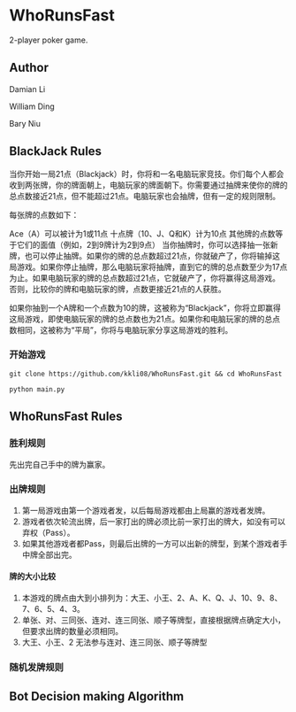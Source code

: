 # WhoRunsFast
2-player poker game.

## Author
Damian Li

William Ding

Bary Niu

## BlackJack Rules
当你开始一局21点（Blackjack）时，你将和一名电脑玩家竞技。你们每个人都会收到两张牌，你的牌面朝上，电脑玩家的牌面朝下。你需要通过抽牌来使你的牌的总点数接近21点，但不能超过21点。电脑玩家也会抽牌，但有一定的规则限制。

每张牌的点数如下：

Ace（A）可以被计为1或11点
十点牌（10、J、Q和K）计为10点
其他牌的点数等于它们的面值（例如，2到9牌计为2到9点）
当你抽牌时，你可以选择抽一张新牌，也可以停止抽牌。如果你的牌的总点数超过21点，你就破产了，你将输掉这局游戏。如果你停止抽牌，那么电脑玩家将抽牌，直到它的牌的总点数至少为17点为止。如果电脑玩家的牌的总点数超过21点，它就破产了，你将赢得这局游戏。否则，比较你的牌和电脑玩家的牌，点数更接近21点的人获胜。

如果你抽到一个A牌和一个点数为10的牌，这被称为“Blackjack”，你将立即赢得这局游戏，即使电脑玩家的牌的总点数也为21点。如果你和电脑玩家的牌的总点数相同，这被称为“平局”，你将与电脑玩家分享这局游戏的胜利。

### 开始游戏
`git clone https://github.com/kkli08/WhoRunsFast.git && cd WhoRunsFast`

`python main.py`

## WhoRunsFast Rules
### 胜利规则
先出完自己手中的牌为赢家。

### 出牌规则
1. 第一局游戏由第一个游戏者发，以后每局游戏都由上局赢的游戏者发牌。
2. 游戏者依次轮流出牌，后一家打出的牌必须比前一家打出的牌大，如没有可以弃权（Pass）。
3. 如果其他游戏者都Pass，则最后出牌的一方可以出新的牌型，到某个游戏者手中牌全部出完。

#### 牌的大小比较
1. 本游戏的牌点由大到小排列为：大王、小王、2、A、K、Q、J、10、9、8、7、6、5、4、3。
2. 单张、对、三同张、连对、连三同张、顺子等牌型，直接根据牌点确定大小，但要求出牌的数量必须相同。
3. 大王、小王、2 无法参与连对、连三同张、顺子等牌型

### 随机发牌规则

## Bot Decision making Algorithm